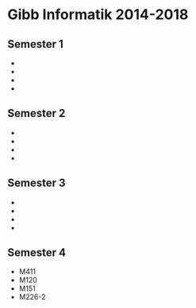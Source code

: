 # Gibb Informatik 2014-2018

## Semester 1

-
-
-
-

## Semester 2

-
-
-
-

## Semester 3

-
-
-
-

## Semester 4

- M411
- M120
- M151
- M226-2